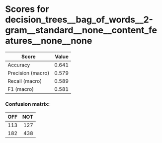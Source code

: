 # Scores for decision_trees__bag_of_words__2-gram__standard__none__content_features__none__none
|      Score      |Value|
|-----------------|----:|
|Accuracy         |0.641|
|Precision (macro)|0.579|
|Recall (macro)   |0.589|
|F1 (macro)       |0.581|

### Confusion matrix:
|OFF|NOT|
|--:|--:|
|113|127|
|182|438|
